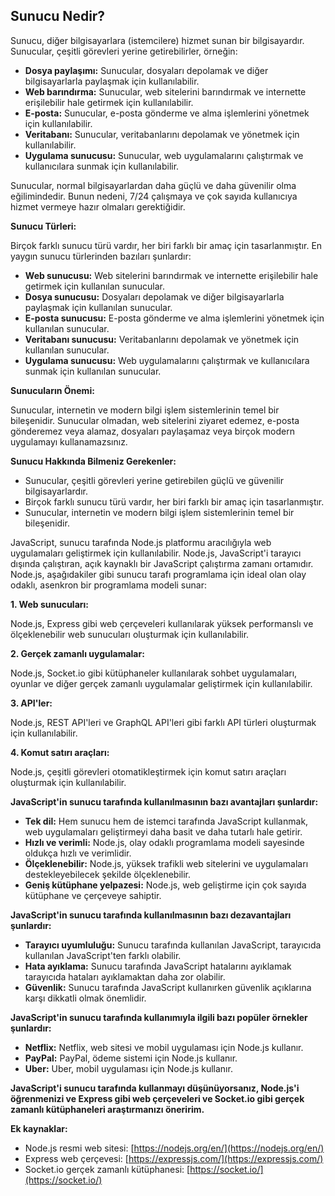 ## Sunucu Nedir?

Sunucu, diğer bilgisayarlara (istemcilere) hizmet sunan bir bilgisayardır. Sunucular, çeşitli görevleri yerine getirebilirler, örneğin:

* **Dosya paylaşımı:** Sunucular, dosyaları depolamak ve diğer bilgisayarlarla paylaşmak için kullanılabilir.
* **Web barındırma:** Sunucular, web sitelerini barındırmak ve internette erişilebilir hale getirmek için kullanılabilir.
* **E-posta:** Sunucular, e-posta gönderme ve alma işlemlerini yönetmek için kullanılabilir.
* **Veritabanı:** Sunucular, veritabanlarını depolamak ve yönetmek için kullanılabilir.
* **Uygulama sunucusu:** Sunucular, web uygulamalarını çalıştırmak ve kullanıcılara sunmak için kullanılabilir.

Sunucular, normal bilgisayarlardan daha güçlü ve daha güvenilir olma eğilimindedir. Bunun nedeni, 7/24 çalışmaya ve çok sayıda kullanıcıya hizmet vermeye hazır olmaları gerektiğidir.

**Sunucu Türleri:**

Birçok farklı sunucu türü vardır, her biri farklı bir amaç için tasarlanmıştır. En yaygın sunucu türlerinden bazıları şunlardır:

* **Web sunucusu:** Web sitelerini barındırmak ve internette erişilebilir hale getirmek için kullanılan sunucular.
* **Dosya sunucusu:** Dosyaları depolamak ve diğer bilgisayarlarla paylaşmak için kullanılan sunucular.
* **E-posta sunucusu:** E-posta gönderme ve alma işlemlerini yönetmek için kullanılan sunucular.
* **Veritabanı sunucusu:** Veritabanlarını depolamak ve yönetmek için kullanılan sunucular.
* **Uygulama sunucusu:** Web uygulamalarını çalıştırmak ve kullanıcılara sunmak için kullanılan sunucular.

**Sunucuların Önemi:**

Sunucular, internetin ve modern bilgi işlem sistemlerinin temel bir bileşenidir. Sunucular olmadan, web sitelerini ziyaret edemez, e-posta gönderemez veya alamaz, dosyaları paylaşamaz veya birçok modern uygulamayı kullanamazsınız.

**Sunucu Hakkında Bilmeniz Gerekenler:**

* Sunucular, çeşitli görevleri yerine getirebilen güçlü ve güvenilir bilgisayarlardır.
* Birçok farklı sunucu türü vardır, her biri farklı bir amaç için tasarlanmıştır.
* Sunucular, internetin ve modern bilgi işlem sistemlerinin temel bir bileşenidir.


JavaScript, sunucu tarafında Node.js platformu aracılığıyla web uygulamaları geliştirmek için kullanılabilir. Node.js, JavaScript'i tarayıcı dışında çalıştıran, açık kaynaklı bir JavaScript çalıştırma zamanı ortamıdır. Node.js, aşağıdakiler gibi sunucu tarafı programlama için ideal olan olay odaklı, asenkron bir programlama modeli sunar:

**1. Web sunucuları:**

Node.js, Express gibi web çerçeveleri kullanılarak yüksek performanslı ve ölçeklenebilir web sunucuları oluşturmak için kullanılabilir.

**2. Gerçek zamanlı uygulamalar:**

Node.js, Socket.io gibi kütüphaneler kullanılarak sohbet uygulamaları, oyunlar ve diğer gerçek zamanlı uygulamalar geliştirmek için kullanılabilir.

**3. API'ler:**

Node.js, REST API'leri ve GraphQL API'leri gibi farklı API türleri oluşturmak için kullanılabilir.

**4. Komut satırı araçları:**

Node.js, çeşitli görevleri otomatikleştirmek için komut satırı araçları oluşturmak için kullanılabilir.

**JavaScript'in sunucu tarafında kullanılmasının bazı avantajları şunlardır:**

* **Tek dil:** Hem sunucu hem de istemci tarafında JavaScript kullanmak, web uygulamaları geliştirmeyi daha basit ve daha tutarlı hale getirir.
* **Hızlı ve verimli:** Node.js, olay odaklı programlama modeli sayesinde oldukça hızlı ve verimlidir.
* **Ölçeklenebilir:** Node.js, yüksek trafikli web sitelerini ve uygulamaları destekleyebilecek şekilde ölçeklenebilir.
* **Geniş kütüphane yelpazesi:** Node.js, web geliştirme için çok sayıda kütüphane ve çerçeveye sahiptir.

**JavaScript'in sunucu tarafında kullanılmasının bazı dezavantajları şunlardır:**

* **Tarayıcı uyumluluğu:** Sunucu tarafında kullanılan JavaScript, tarayıcıda kullanılan JavaScript'ten farklı olabilir.
* **Hata ayıklama:** Sunucu tarafında JavaScript hatalarını ayıklamak tarayıcıda hataları ayıklamaktan daha zor olabilir.
* **Güvenlik:** Sunucu tarafında JavaScript kullanırken güvenlik açıklarına karşı dikkatli olmak önemlidir.

**JavaScript'in sunucu tarafında kullanımıyla ilgili bazı popüler örnekler şunlardır:**

* **Netflix:** Netflix, web sitesi ve mobil uygulaması için Node.js kullanır.
* **PayPal:** PayPal, ödeme sistemi için Node.js kullanır.
* **Uber:** Uber, mobil uygulaması için Node.js kullanır.

**JavaScript'i sunucu tarafında kullanmayı düşünüyorsanız, Node.js'i öğrenmenizi ve Express gibi web çerçeveleri ve Socket.io gibi gerçek zamanlı kütüphaneleri araştırmanızı öneririm.**

**Ek kaynaklar:**

* Node.js resmi web sitesi: [https://nodejs.org/en/](https://nodejs.org/en/)
* Express web çerçevesi: [https://expressjs.com/](https://expressjs.com/)
* Socket.io gerçek zamanlı kütüphanesi: [https://socket.io/](https://socket.io/)

